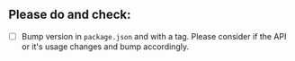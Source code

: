 

## Please do and check:

  - [ ] Bump version in `package.json` and with a tag. Please consider if the API or it's usage changes and bump accordingly.